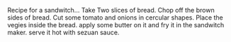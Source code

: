 Recipe for a sandwitch...
Take Two slices of bread.
Chop off the brown sides of bread.
Cut some tomato and onions in cercular shapes.
Place the vegies inside the bread.
apply some butter on it and fry it in the sandwitch maker.
serve it hot with sezuan sauce.
  